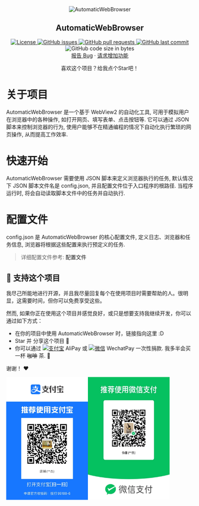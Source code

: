<p align="center">
 <img width="100px" src="https://avatars.githubusercontent.com/u/39112172?v=4" align="center" alt="AutomaticWebBrowser" />
 <h2 align="center">AutomaticWebBrowser</h2>
</p>
  <p align="center">
    <p align="center">
    <a href="https://github.com/Jie2GG/AutomaticWebBrowser/blob/master/LICENSE.txt">
        <img alt="License" src="https://img.shields.io/github/license/Jie2GG/AutomaticWebBrowser"/>
    </a>
    <a href="https://github.com/Jie2GG/AutomaticWebBrowser/issues">
      <img alt="GitHub issues" src="https://img.shields.io/github/issues/Jie2GG/AutomaticWebBrowser">
    </a>
    <a href="https://github.com/Jie2GG/AutomaticWebBrowser/pulls">
      <img alt="GitHub pull requests" src="https://img.shields.io/github/issues-pr/Jie2GG/AutomaticWebBrowser?color=0088ff" />
    </a>
    <a href="https://github.com/Jie2GG/AutomaticWebBrowser/commits/master">
        <img alt="GitHub last commit" src="https://img.shields.io/github/last-commit/Jie2GG/AutomaticWebBrowser">
    </a>
    <img alt="GitHub code size in bytes" src="https://img.shields.io/github/languages/code-size/Jie2GG/AutomaticWebBrowser">
    <br/>
    <a href="https://github.com/Jie2GG/AutomaticWebBrowser/issues">报告 Bug</a>
    ·
    <a href="https://github.com/Jie2GG/AutomaticWebBrowser/issues">请求增加功能</a>
  </p>
</p>
<p align="center">喜欢这个项目？给我点个Star吧！

# 关于项目

AutomaticWebBrowser 是一个基于 WebView2 的自动化工具, 可用于模拟用户在浏览器中的各种操作, 如打开网页、填写表单、点击按钮等. 它可以通过 JSON 脚本来控制浏览器的行为, 使用户能够不在精通编程的情况下自动化执行繁琐的网页操作, 从而提高工作效率. 

# 快速开始

AutomaticWebBrowser 需要使用 JSON 脚本来定义浏览器执行的任务, 默认情况下 JSON 脚本文件名是 config.json, 并且配置文件位于入口程序的根路径. 当程序运行时, 将会自动读取脚本文件中的任务并自动执行.

# 配置文件

config.json 是 AutomaticWebBrowser 的核心配置文件, 定义日志、浏览器和任务信息, 浏览器将根据这些配置来执行预定义的任务.

> 详细配置文件参考: <a src="doc/config/AWConfig.md">配置文件</a>

## :sparkling_heart: 支持这个项目

我尽己所能地进行开源，并且我尽量回复每个在使用项目时需要帮助的人。很明显，这需要时间，但你可以免费享受这些。

然而, 如果你正在使用这个项目并感觉良好，或只是想要支持我继续开发，你可以通过如下方式：

- 在你的项目中使用 AutomaticWebBrowser 时，链接指向这里 :D
- Star 并 分享这个项目 :rocket:
- 你可以通过 <a href="#alipay"><img src="https://gw.alipayobjects.com/mdn/member_frontWeb/afts/img/A*oRlnSYAsgYQAAAAAAAAAAABkARQnAQ" alt="支付宝" width="58" height="20"></a> AliPay 或 <a href="#wechatpay"><img src="https://td.cdn-go.cn/enterprise_payment/v0.0.9/logo.png" alt="微信" width="78" height="20"></a> WechatPay 一次性捐款. 我多半会买一杯 ~~咖啡~~ 茶. :tea:

谢谢！ :heart:

<img id="alipay" src="doc/img/Alipay.jpg?raw=true" alt="支付宝收款码" width="220" height="330" /><img id="wechatpay" src="doc/img/WechatPay.jpg?raw=true" alt="微信收款码" width="220" height="330" />

